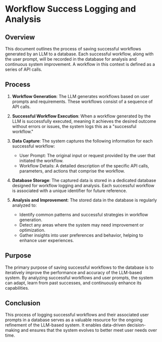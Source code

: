 # Workflow Success Logging and Analysis

## Overview

This document outlines the process of saving successful workflows generated by an LLM to a database. Each successful workflow, along with the user prompt, will be recorded in the database for analysis and continuous system improvement. A workflow in this context is defined as a series of API calls.

## Process

1. **Workflow Generation**: The LLM generates workflows based on user prompts and requirements. These workflows consist of a sequence of API calls.

2. **Successful Workflow Execution**: When a workflow generated by the LLM is successfully executed, meaning it achieves the desired outcome without errors or issues, the system logs this as a "successful workflow."

3. **Data Capture**: The system captures the following information for each successful workflow:
   - User Prompt: The original input or request provided by the user that initiated the workflow.
   - Workflow Details: A detailed description of the specific API calls, parameters, and actions that comprise the workflow.

4. **Database Storage**: The captured data is stored in a dedicated database designed for workflow logging and analysis. Each successful workflow is associated with a unique identifier for future reference.

5. **Analysis and Improvement**: The stored data in the database is regularly analyzed to:
   - Identify common patterns and successful strategies in workflow generation.
   - Detect any areas where the system may need improvement or optimization.
   - Gather insights into user preferences and behavior, helping to enhance user experiences.

## Purpose

The primary purpose of saving successful workflows to the database is to iteratively improve the performance and accuracy of the LLM-based system. By analyzing successful workflows and user prompts, the system can adapt, learn from past successes, and continuously enhance its capabilities.

## Conclusion

This process of logging successful workflows and their associated user prompts in a database serves as a valuable resource for the ongoing refinement of the LLM-based system. It enables data-driven decision-making and ensures that the system evolves to better meet user needs over time.
